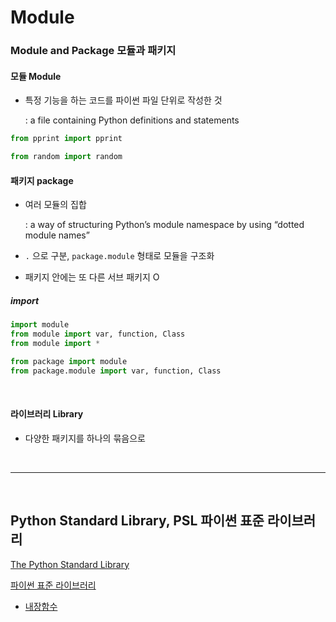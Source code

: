 # Module

### Module and Package 모듈과 패키지

#### 모듈 Module

* 특정 기능을 하는 코드를 파이썬 파일 단위로 작성한 것

  : a file containing Python definitions and statements

```python
from pprint import pprint

from random import random
```

#### 패키지 package

* 여러 모듈의 집합

  :  a way of structuring Python’s module namespace by using “dotted module names”

* `.` 으로 구분, `package.module` 형태로 모듈을 구조화

* 패키지 안에는 또 다른 서브 패키지 O

##### import

```python
import module
from module import var, function, Class
from module import *

from package import module
from package.module import var, function, Class
```

<br/>

#### 라이브러리 Library

* 다양한 패키지를 하나의 묶음으로

<br/>

---

<br/>

## Python Standard Library, PSL 파이썬 표준 라이브러리

[The Python Standard Library](https://docs.python.org/3/library/index.html#library-index)

[파이썬 표준 라이브러리](https://docs.python.org/ko/3/library/index.html#library-index)

* [내장함수](https://docs.python.org/ko/3/library/functions.html)

  